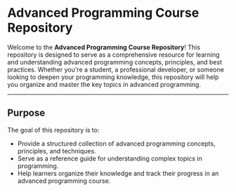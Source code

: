 # Advanced Programming Course Repository

Welcome to the **Advanced Programming Course Repository**! This repository is designed to serve as a comprehensive resource for learning and understanding advanced programming concepts, principles, and best practices. Whether you're a student, a professional developer, or someone looking to deepen your programming knowledge, this repository will help you organize and master the key topics in advanced programming.

---

## **Purpose**
The goal of this repository is to:
- Provide a structured collection of advanced programming concepts, principles, and techniques.
- Serve as a reference guide for understanding complex topics in programming.
- Help learners organize their knowledge and track their progress in an advanced programming course.
